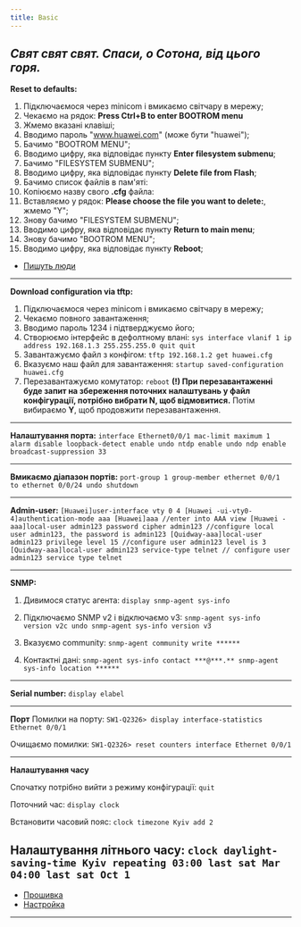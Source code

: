 ```yaml
---
title: Basic
---
```


_Свят свят свят. Спаси, о Сотона, від цього горя._
-----

**Reset to defaults:**
1. Підключаємося через minicom і вмикаємо світчару в мережу;
2. Чекаємо на рядок: **Press Ctrl+B to enter BOOTROM menu**
3. Жмемо вказані клавіші;
4. Вводимо пароль "www.huawei.com" (може бути "huawei");
5. Бачимо "BOOTROM MENU";
6. Вводимо цифру, яка відповідає пункту **Enter filesystem submenu**;
7. Бачимо "FILESYSTEM SUBMENU";
8. Вводимо цифру, яка відповідає пункту **Delete file from Flash**;
9. Бачимо список файлів в пам'яті:
10. Копіюємо назву свого **.cfg** файла:
11. Вставляємо у рядок: **Please choose the file you want to delete:**, жмемо "Y";
12. Знову бачимо "FILESYSTEM SUBMENU";
13. Вводимо цифру, яка відповідає пункту **Return to main menu**;
14. Знову бачимо "BOOTROM MENU";
15. Вводимо цифру, яка відповідає пункту **Reboot**;

* <a href="http://muff.kiev.ua/content/huawei-s2326-sbros-v-defolt">Пишуть люди</a>

-----
**Download configuration via tftp:**
1. Підключаємося через minicom і вмикаємо світчару в мережу;
2. Чекаємо повного завантаження;
3. Вводимо пароль 1234 і підтверджуємо його;
4. Створюємо інтерфейс в дефолтному влані:
`sys
interface vlanif 1
ip address 192.168.1.3 255.255.255.0
quit
quit`
5. Завантажуємо файл з конфігом:
`tftp 192.168.1.2 get huawei.cfg`
6. Вказуємо наш файл для завантаження:
`startup saved-configuration huawei.cfg`
7. Перезавантажуємо комутатор:
`reboot`
**(!) При перезавантаженні буде запит на збереження поточних налаштувань у файл конфігурації, потрібно вибрати N, щоб відмовитися.**
Потім вибираємо **Y**, щоб продовжити перезавантаження.

-----
**Налаштування порта:**
`interface Ethernet0/0/1
mac-limit maximum 1 alarm disable
loopback-detect enable
undo ntdp enable
undo ndp enable
broadcast-suppression 33`

-----

**Вмикаємо діапазон портів:**
`port-group 1
group-member ethernet 0/0/1 to ethernet 0/0/24
undo shutdown`

-----

**Admin-user:**
`[Huawei]user-interface vty 0 4
[Huawei -ui-vty0-4]authentication-mode aaa
[Huawei]aaa //enter into AAA view
[Huawei -aaa]local-user admin123 password cipher admin123 //configure local user admin123, the password is admin123
[Quidway-aaa]local-user admin123 privilege level 15 //configure user admin123 level is 3
[Quidway-aaa]local-user admin123 service-type telnet // configure user admin123 service type telnet`

-----

**SNMP:**

1. Дивимося статус агента:
`display snmp-agent sys-info`

2. Підключаємо SNMP v2 і відключаємо v3:
`snmp-agent sys-info version v2c
undo snmp-agent sys-info version v3`

3. Вказуємо community:
`snmp-agent community write ******`

4. Контактні дані:
`snmp-agent sys-info contact ***@***.**
snmp-agent sys-info location ******`

-----

**Serial number:**
`display elabel`

-----

**Порт**
Помилки на порту:
`SW1-Q2326> display interface-statistics Ethernet 0/0/1`

Очищаємо помилки:
`SW1-Q2326> reset counters interface Ethernet 0/0/1`

-----
**Налаштування часу**

Спочатку потрібно вийти з режиму конфігурації:
`quit`

Поточний час:
`display clock`

Встановити часовий пояс:
`clock timezone Kyiv add 2`

Налаштування літнього часу:
`clock daylight-saving-time Kyiv repeating 03:00 last sat Mar 04:00 last sat Oct 1`
-----

* <a title="Пишуть люди" href="http://udatov.blogspot.com/2012/10/800x600-normal-0-false-false-false-ru-x_15.html" target="_blank">Прошивка</a>
* <a href="http://it-donnet.ru/quidway2326/" target="_blank">Настройка</a>
-----